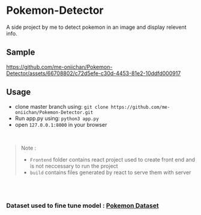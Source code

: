 # Pokemon-Detector

A side project by me to detect pokemon in an image and display relevent info.

## Sample 
https://github.com/me-oniichan/Pokemon-Detector/assets/66708802/c72d5efe-c30d-4453-81e2-10ddfd000917


## Usage
- clone master branch using: ``` git clone https://github.com/me-oniichan/Pokemon-Detector.git ```
- Run app.py using: ```python3 app.py```
- open  ```127.0.0.1:8000``` in your browser

<br>

> Note : 
> - `Frontend` folder contains react project used to create front end and is not neccessary to run the project
>- `build` contains files generated by react to serve them with server

<br>
<br>

### Dataset used to fine tune model : [Pokemon Dataset](https://drive.google.com/file/d/1wH5XZREtXDEBTbYTce5EuMV3rW_9Q4vC/view?usp=sharing)
